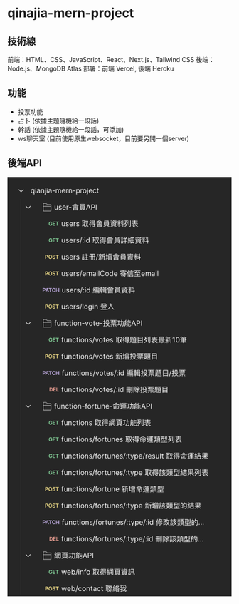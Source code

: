 # qinajia-mern-project

## 技術線

前端：HTML、CSS、JavaScript、React、Next.js、Tailwind CSS
後端：Node.js、MongoDB Atlas
部署：前端 Vercel, 後端 Heroku

## 功能

- 投票功能
- 占卜 (依據主題隨機給一段話)
- 幹話 (依據主題隨機給一段話，可添加)
- ws聊天室 (目前使用原生websocket，目前要另開一個server)

## 後端API

![image](https://github.com/qianjia-world/qianjia-mern-pr/blob/main/postman-api.png)

